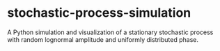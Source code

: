 # stochastic-process-simulation
A Python simulation and visualization of a stationary stochastic process with random lognormal amplitude and uniformly distributed phase.

